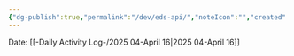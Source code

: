 ```yaml
---
{"dg-publish":true,"permalink":"/dev/eds-api/","noteIcon":"","created":"2025-05-20T09:18:16.019-05:00"}
---
```


Date: [[-Daily Activity Log-/2025 04-April 16\|2025 04-April 16]]


